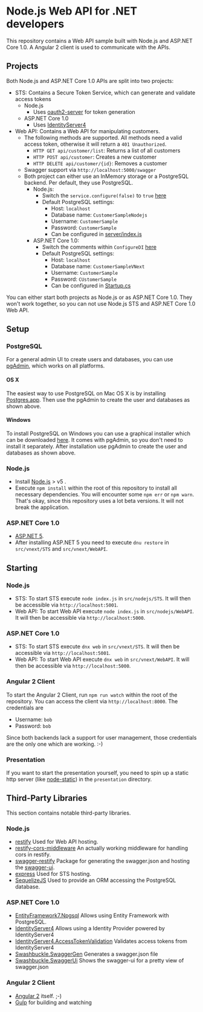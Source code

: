 # Node.js Web API for .NET developers

This repository contains a Web API sample built with Node.js and ASP.NET Core 1.0. A Angular 2 client is used to communicate with the APIs. 

## Projects

Both Node.js and ASP.NET Core 1.0 APIs are split into two projects:

* STS: Contains a Secure Token Service, which can generate and validate access tokens
	* Node.js
		* Uses [oauth2-server](https://github.com/thomseddon/node-oauth2-server) for token generation
	* ASP.NET Core 1.0
		* Uses [IdentityServer4](https://github.com/IdentityServer/IdentityServer4)
* Web API: Contains a Web API for manipulating customers. 
	* The following methods are supported. All methods need a valid access token, otherwise it will return a `401 Unauthorized`.
		* `HTTP GET api/customer/list`: Returns a list of all customers
		* `HTTP POST api/customer`: Creates a new customer
		* `HTTP DELETE api/customer/{id}`: Removes a customer
	* Swagger support via `http://localhost:5000/swagger`
	* Both project can either use an InMemory storage or a PostgreSQL backend. Per default, they use PostgreSQL. 
		* Node.js: 
			* Switch the `service.configure(false)` to `true` [here](src/nodejs/WebAPI/server/index.js#L72)
			* Default PostgreSQL settings:
				* Host: `localhost`
				* Database name: `CustomerSampleNodejs`
				* Username: `CustomerSample`
				* Password: `CustomerSample`
				* Can be configured in [server/index.js](https://github.com/thinktecture/nodejs-vnext-webapi/blob/master/src/nodejs/WebAPI/server/index.js#L69)
		* ASP.NET Core 1.0: 
			* Switch the comments within `ConfigureDI` [here](https://github.com/thinktecture/nodejs-vnext-webapi/blob/master/src/vnext/WebAPI/Startup.cs#L108) 
			* Default PostgreSQL settings:
				* Host: `localhost`
				* Database name: `CustomerSampleVNext`
				* Username: `CustomerSample`
				* Password: `CUstomerSample`
				* Can be configured in [Startup.cs](src/vnext/WebAPI/Startup.cs#L103)

You can either start both projects as Node.js or as ASP.NET Core 1.0. They won't work together, so you can not use Node.js STS and ASP.NET Core 1.0 Web API. 

## Setup

### PostgreSQL

For a general admin UI to create users and databases, you can use [pgAdmin](http://www.pgadmin.org/), which works on all platforms.

#### OS X

The easiest way to use PostgreSQL on Mac OS X is by installing [Postgres.app](http://postgresapp.com/). Then use the pgAdmin to create the user and databases as shown above.

#### Windows

To install PostgreSQL on Windows you can use a graphical installer which can be downloaded [here](http://www.postgresql.org/download/windows/). It comes with pgAdmin, so you don't need to install it separately. After installation use pgAdmin to create the user and databases as shown above.

### Node.js

* Install [Node.js](https://nodejs.org/en/) > v5 .
* Execute `npm install` within the root of this repository to install all necessary dependencies. You will encounter some `npm err` or `npm warn`. That's okay, since this repository uses a lot beta versions. It will not break the application.


### ASP.NET Core 1.0

* [ASP.NET 5](https://docs.asp.net/en/latest/index.html).
* After installing ASP.NET 5 you need to execute `dnu restore` in `src/vnext/STS` and `src/vnext/WebAPI`.

## Starting

### Node.js

* STS: To start STS execute `node index.js` in `src/nodejs/STS`. It will then be accessible via `http://localhost:5001`.
* Web API: To start Web API execute `node index.js` in `src/nodejs/WebAPI`. It will then be accessible via `http://localhost:5000`.

### ASP.NET Core 1.0

* STS: To start STS execute `dnx web` in `src/vnext/STS`. It will then be accessible via `http://localhost:5001`.
* Web API: To start Web API execute `dnx web` in `src/vnext/WebAPI`. It will then be accessible via `http://localhost:5000`.

### Angular 2 Client

To start the Angular 2 Client, run `npm run watch` within the root of the repository. You can access the client via `http://localhost:8000`. The credentials are

* Username: `bob`
* Password: `bob`

Since both backends lack a support for user management, those credentials are the only one which are working. :-)

### Presentation

If you want to start the presentation yourself, you need to spin up a static http server (like [node-static](https://github.com/cloudhead/node-static)) in the `presentation` directory.

## Third-Party Libraries

This section contains notable third-party libraries.

### Node.js

* [restify](http://restify.com/) Used for Web API hosting.
* [restify-cors-middleware](https://github.com/TabDigital/restify-cors-middleware) An actually working middleware for handling cors in restify.
* [swagger-restify](https://github.com/yourdelivery/swagger-restify) Package for generating the swagger.json and hosting the [swagger-ui](https://github.com/swagger-api/swagger-ui).
* [express](http://expressjs.com/) Used for STS hosting.
* [SequelizeJS](http://sequelizejs.com) Used to provide an ORM accessing the PostgreSQL database. 

### ASP.NET Core 1.0

* [EntityFramework7.Npgsql](http://www.npgsql.org/doc/ef7.html) Allows using Entity Framework with PostgreSQL.
* [IdentityServer4](https://github.com/IdentityServer/IdentityServer4) Allows using a Identity Provider powered by IdentityServer4
* [IdentityServer4.AccessTokenValidation](https://github.com/IdentityServer/IdentityServer4.AccessTokenValidation) Validates access tokens from IdentityServer4
* [Swashbuckle.SwaggerGen](https://github.com/domaindrivendev/Ahoy/tree/master/src/Swashbuckle.SwaggerGen) Generates a swagger.json file
* [Swashbuckle.SwaggerUi](https://github.com/domaindrivendev/Ahoy/tree/master/src/Swashbuckle.SwaggerUi) Shows the swagger-ui for a pretty view of swagger.json

### Angular 2 Client

* [Angular 2](https://angular.io) itself. ;-)
* [Gulp](http://gulpjs.com) for building and watching 